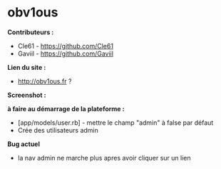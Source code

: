# obv1ous

**Contributeurs :**
- Cle61  - https://github.com/Cle61
- Gaviil - https://github.com/Gaviil

**Lien du site :**
- http://obv1ous.fr ?

**Screenshot :**

**à faire au démarrage de la plateforme :**
- [app/models/user.rb] - mettre le champ "admin" à false par défaut
- Crée des utilisateurs admin

**Bug actuel**

- la nav admin ne marche plus apres avoir cliquer sur un lien
